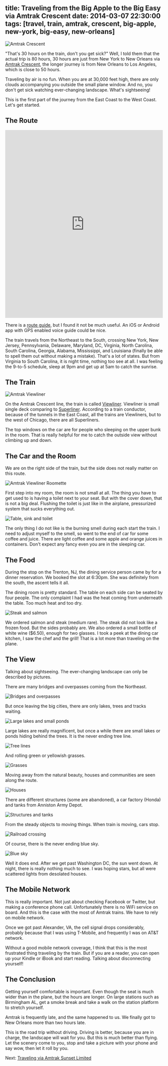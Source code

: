 title: Traveling from the Big Apple to the Big Easy via Amtrak Crescent
date: 2014-03-07 22:30:00
tags: [travel, train, amtrak, crescent, big-apple, new-york, big-easy, new-orleans]
---

![Amtrak Crescent](http://farm3.staticflickr.com/2839/13234934445_e1c993a278_n.jpg)

"That's 30 hours on the train, don't you get sick?" Well, I told them that the actual trip is 80 hours, 30 hours are just from New York to New Orleans via [Amtrak Crescent][crescent], the longer journey is from New Orleans to Los Angeles, which is close to 50 hours.

Traveling by air is no fun. When you are at 30,000 feet high, there are only clouds accompanying you outside the small plane window. And no, you don't get sick watching ever-changing landscape. What's sightseeing!

This is the first part of the journey from the East Coast to the West Coast. Let's get started.

[crescent]: http://www.amtrak.com/crescent-train


The Route
---------

<p><iframe src="https://www.google.com/maps/embed?pb=!1m29!1m12!1m3!1d25243787.08302642!2d-82.17110033425408!3d39.435045753675496!2m3!1f0!2f0!3f0!3m2!1i1024!2i768!4f13.1!4m14!1i0!3e3!4m5!1s0x89c259ae1434b7f9%3A0x3e64008c2728c60b!2sPenn+Station!3m2!1d40.75058!2d-73.99358!4m5!1s0x8620a5deb8e58bb9%3A0x975cfe51a0dc0e13!2sNew+Orleans+Union+Passenger+Terminal!3m2!1d29.946085!2d-90.078291!5e0!3m2!1sen!2sus!4v1395117149399" width="100%" height="600" frameborder="0" style="border:0"></iframe></p>

There is a [route guide], but I found it not be much useful. An iOS or Android app with GPS enabled voice guide could be nice.

The train travels from the Northeast to the South, crossing New York, New Jersey, Pennsylvania, Delaware, Maryland, DC, Virginia, North Carolina, South Carolina, Georgia, Alabama, Mississippi, and Louisiana (finally be able to spell them out without making a mistake). That's a lot of states. But from Virginia to South Carolina, it is night time, nothing too see at all. I was feeling the 9-to-5 schedule, sleep at 9pm and get up at 5am to catch the sunrise.

[route guide]: /doc/2014-03-07/amtrak-crescent-train-route-guide.pdf


The Train
---------

![Amtrak Viewliner](http://farm4.staticflickr.com/3732/13236307315_74f2f7eaa9_c.jpg)

On the Amtrak Crescent line, the train is called [Viewliner]. Viewliner is small single deck comparing to [Superliner]. According to a train conductor, because of the tunnels in the East Coast, all the trains are Viewliners, but to the west of Chicago, there are all Superliners.

The top windows on the car are for people who sleeping on the upper bunk in the room. That is really helpful for me to catch the outside view without climbing up and down.

[viewliner]: http://en.wikipedia.org/wiki/Viewliner
[superliner]: http://en.wikipedia.org/wiki/Superliner_(railcar)


The Car and the Room
--------------------

We are on the right side of the train, but the side does not really matter on this route.

![Amtrak Viewliner Roomette](http://farm4.staticflickr.com/3666/13235649993_81edbca065_c.jpg)

First step into my room, the room is not small at all. The thing you have to get used to is having a toilet next to your seat. But with the cover down, that is not a big deal. Flushing the toilet is just like in the airplane, pressurized system that sucks everything out.

![Table, sink and toilet](http://farm3.staticflickr.com/2878/13235969244_1a4dd49565_c.jpg)

The only thing I do not like is the burning smell during each start the train. I need to adjust myself to the smell, so went to the end of car for some coffee and juice. There are light coffee and some apple and orange juices in containers. Don't expect any fancy even you are in the sleeping car.


The Food
--------

During the stop on the Trenton, NJ, the dining service person came by for a dinner reservation. We booked the slot at 6:30pm. She was definitely from the south, the ascent tells it all.

The dining room is pretty standard. The table on each side can be seated by four people. The only complaint I had was the heat coming from underneath the table. Too much heat and too dry.

![Steak and salmon](http://farm8.staticflickr.com/7237/13257967684_dcc687cec4_c.jpg)

We ordered salmon and steak (medium rare). The steak did not look like a frozen food. But the sides probably are. We also ordered a small bottle of white wine ($6.50), enough for two glasses. I took a peek at the dining car kitchen, I saw the chef and the grill! That is a lot more than traveling on the plane.


The View
--------

Talking about sightseeing. The ever-changing landscape can only be described by pictures.

There are many bridges and overpasses coming from the Northeast.

![Bridges and overpasses](http://farm3.staticflickr.com/2859/13256019574_b271de3cf1_c.jpg)

But once leaving the big cities, there are only lakes, trees and tracks waiting.

![Large lakes and small ponds](http://farm4.staticflickr.com/3807/13256907393_a313b182f3_c.jpg)

Large lakes are really magnificent, but once a while there are small lakes or ponds hiding behind the trees. It is the never ending tree line.

![Tree lines](http://farm8.staticflickr.com/7020/13257094184_7d4304efec_c.jpg)

And rolling green or yellowish grasses.

![Grasses](http://farm4.staticflickr.com/3822/13256859093_1ce4bdedd1_c.jpg)

Moving away from the natural beauty, houses and communities are seen along the route.

![Houses](http://farm8.staticflickr.com/7333/13257083434_f925f758c7_c.jpg)

There are different structures (some are abandoned), a car factory (Honda) and tanks from Anniston Army Depot.

![Structures and tanks](http://farm8.staticflickr.com/7442/13256868083_e5c4109ed4_c.jpg)

From the steady objects to moving things. When train is moving, cars stop.

![Railroad crossing](http://farm4.staticflickr.com/3699/13256896873_41df7ff2be_c.jpg)

Of course, there is the never ending blue sky.

![Blue sky](http://farm4.staticflickr.com/3754/13257054424_670eb0fbea_c.jpg)

Well it does end. After we get past Washington DC, the sun went down. At night, there is really nothing much to see. I was hoping stars, but all were scattered lights from desolated houses.


The Mobile Network
------------------

This is really important. Not just about checking Facebook or Twitter, but making a conference phone call. Unfortunately there is no WiFi service on board. And this is the case with the most of Amtrak trains. We have to rely on mobile network.

Once we got past Alexander, VA, the cell signal drops considerably, probably because that I was using T-Mobile, and frequently I was on AT&T network.

Without a good mobile network coverage, I think that this is the most frustrated thing traveling by the train. But if you are a reader, you can open up your Kindle or iBook and start reading. Talking about disconnecting yourself!


The Conclusion
--------------

Getting yourself comfortable is important. Even though the seat is much wider than in the plane, but the hours are longer. On large stations such as Birmingham AL, get a smoke break and take a walk on the station platform to stretch yourself.

Amtrak is frequently late, and the same happened to us. We finally got to New Orleans more than two hours late.

This is the road trip without driving. Driving is better, because you are in charge, the landscape will wait for you. But this is much better than flying. Let the scenery come to you, stop and take a picture with your phone and say wow, then let it roll by you.

Next: [Traveling via Amtrak Sunset Limited][sunset-limited]

[sunset-limited]: /2014/03/14/traveling-from-the-big-easy-to-the-hollywood-via-amtrak-sunset-limited/
